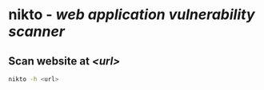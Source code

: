 # nikto - *web application vulnerability scanner*

## Scan website at *\<url\>*
```bash
nikto -h <url>
```